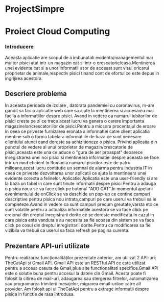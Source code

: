 # ProjectSimpre
# Proiect Cloud Computing
### Introducere
Aceasta aplicatie are scopul de a imbunatati evidenta/managementul mai multor pisici atat intr-un magazin cat si intr-o crescatorie/casa.Mentinerea unei evidente cat si a unor informatii usor de accesat sunt visul oricarui proprietar de animale,respectiv pisici tinand cont de efortul ce este depus in ingrijirea acestora.
## Descriere problema
In aceasta perioada de izolare , datorata pandemiei cu coronavirus, m-am gandit sa fac o aplicatie web care sa ajute la mentinerea si accesarea mai facila a informatiilor despre pisici.
Avand in vedere ca numarul iubitorilor de pisici creste pe zi ce trece acest lucru va genera o cerere importanta magazinelor/crescatoriilor de pisici.Pentru a micsora procentajul de eroare in ceea ce priveste furnizarea eronata a informatiei catre client aplicatia mentine sub o forma tabelara informatiile de baza ce sunt necesare clientului atunci cand doreste sa achizitioneze o pisica.
Privind aplicatia din punctul de vedere al unui proprietar de magazin/crescatorie de pisici,aceasta este una ce aduce o "gura de aer proaspat" deoarece inregistrarea unei noi pisici si mentineara informatiei despre aceasta se face intr un mod eficient.In Romania numarul pisicilor este de patru milioane,acest lucru contitutie un semnal de alarma pentru industria IT in ceea ce priveste dezvoltarea unor aplicatii ce ajuta la mentineara unei evidente corecta a felinelor.
 Aplicatie:
Aplicatia este una user-friendly si are la baza un tabel in care sunt tinute informatii despre pisici.Pentru a adauga o pisica noua se va face click pe butonul "ADD CAT".In momentul apelarii evenimentului de onClick se va deschide un pop-up ce contine campuri descriptive pentru pisica nou intrata,campuri pe care
userul va trebuii sa le completeze.Avand in vedere ca sunt campuri precum greutate,varsta etc ce sunt volatile pentru a actualiza informatiile acestora se va face click pe creionul din dreptul inregistrarii dorite ce se doreste modificata.In cazul in care pisica este vanduta s au necesita sa fie scoasa din sistem
se va face click pe cosul din dreptul inregistrarii dorite.Pentru ca modificarea sa fie vizibila va trebuii ca userul sa faca refresh pe pagina curenta.
## Prezentare API-uri utilizate
Pentru realizarea funcționalităților prezentate anterior, am utilizat 2 API-uri: TheCatApi si Gmail API. 
Gmail API este un RESTful API ce este utilizat pentru a accesa casuta de Gmail,plus alte functionalitati specifice.Gmail API este o solutie buna pentru accesul la datele din Gmail.
Acesta poate fi folosit la citirea de mail-uri, adaugarea sau stergerea filtrelor, automatizarea sau programarea trimiterii mesajelor, migrarea email-uriloe catre alt provider.
Am folosit api ul TheCatApi pentru a extrage informatii despre pisica in functie de rasa introdusa.





